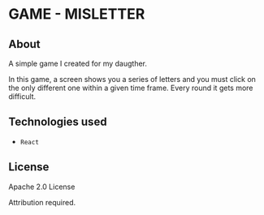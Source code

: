 # GAME - MISLETTER

## About

A simple game I created for my daugther.

In this game, a screen shows you a series of letters and you must click on the only different one within a given time frame. Every round it gets more difficult.

## Technologies used

- `React`

## License

Apache 2.0 License

Attribution required.

